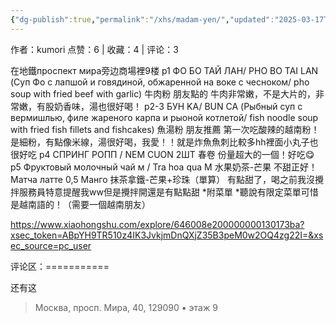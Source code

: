 ```yaml
---
{"dg-publish":true,"permalink":"/xhs/madam-yen/","updated":"2025-03-17T22:21:54.904+08:00"}
---
```


作者：kumori
点赞：6   |   收藏：4   |   评论：3

在地鐵проспект мира旁边商場裡9楼
p1 ФО БО ТАЙ ЛАН/ РНО ВО TAI LAN (Суп Фо с лапшой и говядиной, обжаренной на воке с чесноком/ pho soup with fried beef with garlic) 牛肉粉 朋友點的 牛肉非常嫩，不是大片的，非常嫩，有股奶香味，湯也很好喝！
p2-3 БУН KA/ BUN CA (Рыбный суп с вермишлью, филе жареного карпа и рыоной котлетой/ fish nоodle soup with fried fish fillets and fishcakes) 魚湯粉 朋友推薦 第一次吃酸辣的越南粉！是細粉，有點像米線，湯很好喝，我愛！！就是炸魚魚刺比較多hh裡面小丸子也很好吃
p4 СПРИНГ РОПП / NEM CUON 2ШТ 春卷 份量超大的一個！好吃😋
p5 Фруктовый молочный чай м / Tra hoa qua M 水果奶茶-芒果 不甜正好！
Матча латте 0,5 Манго 抹茶拿鐵-芒果+珍珠（單算） 有點甜了，喝之前我沒攪拌服務員特意提醒我ww但是攪拌開還是有點點甜
*附菜單
*聽說有限定菜單可惜是越南語的！（需要一個越南朋友）

https://www.xiaohongshu.com/explore/646008e200000000130173ba?xsec_token=ABpYH9TR510z4IK3JvkjmDnQXjZ35B3peM0w2OQ4zg22I=&xsec_source=pc_user

评论区：===========

还有这

> Москва, просп. Мира, 40, 129090 • этаж 9